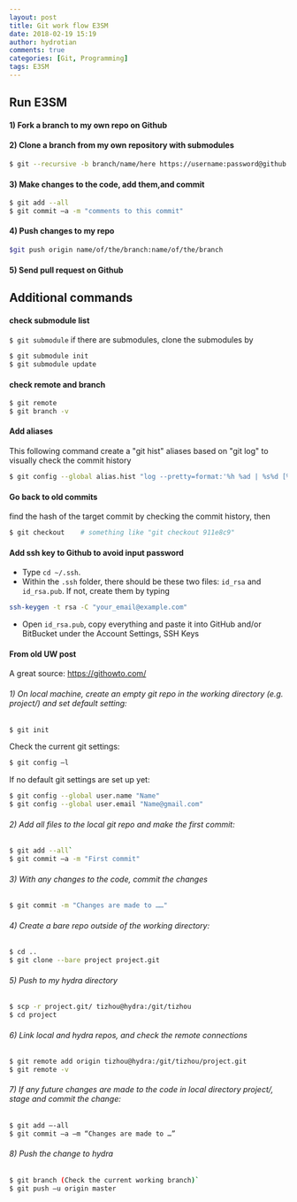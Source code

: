 ```yaml
---
layout: post
title: Git work flow E3SM
date: 2018-02-19 15:19
author: hydrotian
comments: true
categories: [Git, Programming]
tags: E3SM
---
```

## Run E3SM
#### 1) Fork a branch to my own repo on Github
#### 2) Clone a branch from my own repository with submodules
```bash
$ git --recursive -b branch/name/here https://username:password@github.com/hydrotian/ACME.git
```
#### 3) Make changes to the code, add them,and commit
```bash
$ git add --all
$ git commit –a -m "comments to this commit"
```
#### 4) Push changes to my repo
```bash
$git push origin name/of/the/branch:name/of/the/branch
```
#### 5) Send pull request on Github

## Additional commands
#### check submodule list
`$ git submodule`
if there are submodules, clone the submodules by
```bash 
$ git submodule init
$ git submodule update
```
#### check remote and branch
```bash
$ git remote 
$ git branch -v
```
#### Add aliases
This following command create a "git hist" aliases based on "git log" to visually check the commit history
```bash
$ git config --global alias.hist "log --pretty=format:'%h %ad | %s%d [%an]' --graph --date=short"
```
#### Go back to old commits
find the hash of the target commit by checking the commit history, then
```bash
$ git checkout    # something like "git checkout 911e8c9"
```
#### Add ssh key to Github to avoid input password
- Type `cd ~/.ssh`.
- Within the `.ssh` folder, there should be these two files: `id_rsa` and `id_rsa.pub`. If not, create them by typing
```bash
ssh-keygen -t rsa -C "your_email@example.com"
```
- Open `id_rsa.pub`, copy everything and paste it into GitHub and/or BitBucket under the Account Settings, SSH Keys
#### From old UW post 
A great source: https://githowto.com/

###### 1) On local machine, create an empty git repo in the working directory (e.g. project/) and set default setting:
```bash
$ git init
```
Check the current git settings:
```bash
$ git config –l
```
If no default git settings are set up yet:
```bash
$ git config --global user.name "Name"
$ git config --global user.email "Name@gmail.com"
```

###### 2) Add all files to the local git repo and make the first commit:
```bash
$ git add --all`
$ git commit –a -m "First commit"
```
###### 3) With any changes to the code, commit the changes
```bash
$ git commit -m "Changes are made to ……"
```
###### 4) Create a bare repo outside of the working directory:
```bash
$ cd ..
$ git clone --bare project project.git
```
###### 5) Push to my hydra directory
```bash
$ scp -r project.git/ tizhou@hydra:/git/tizhou
$ cd project
```
###### 6) Link local and hydra repos, and check the remote connections
```bash
$ git remote add origin tizhou@hydra:/git/tizhou/project.git
$ git remote -v
```
###### 7) If any future changes are made to the code in local directory project/, stage and commit the change:
```bash
$ git add –-all
$ git commit –a –m “Changes are made to …”
```
###### 8) Push the change to hydra
```bash
$ git branch (Check the current working branch)`
$ git push –u origin master
```